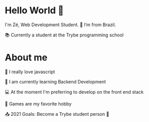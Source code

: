 # Hello World 👋

I'm Zé, Web Development Student.
:house_with_garden: I’m from Brazil. 

📚 Currently a student at the Trybe programming school

# About me

💓 I really love javascript

🌱 I am currently learning Backend Development

💻 At the moment I'm preferring to develop on the front end stack

👾 Games are my favorite hobby

📤 2021 Goals: Become a Trybe student person 💚

